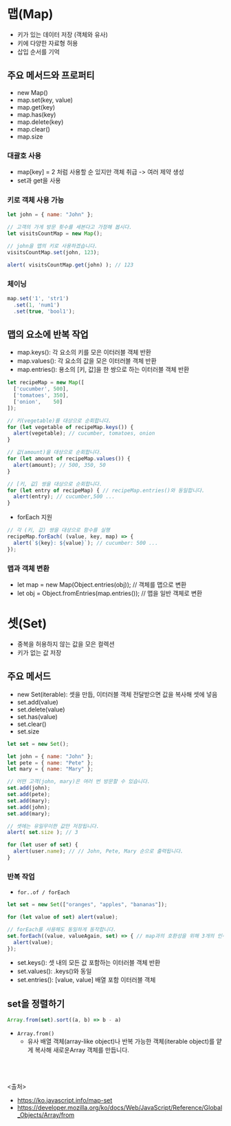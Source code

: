 # 맵(Map)

- 키가 있는 데이터 저장 (객체와 유사)
- 키에 다양한 자료형 허용
- 삽입 순서를 기억

## 주요 메서드와 프로퍼티

- new Map()
- map.set(key, value)
- map.get(key)
- map.has(key)
- map.delete(key)
- map.clear()
- map.size

### 대괄호 사용

- map[key] = 2 처럼 사용할 순 있지만 객체 취급 -> 여러 제약 생성
- set과 get을 사용

### 키로 객체 사용 가능

```javascript
let john = { name: "John" };

// 고객의 가게 방문 횟수를 세본다고 가정해 봅시다.
let visitsCountMap = new Map();

// john을 맵의 키로 사용하겠습니다.
visitsCountMap.set(john, 123);

alert( visitsCountMap.get(john) ); // 123
```

### 체이닝

```javascript
map.set('1', 'str1')
  .set(1, 'num1')
  .set(true, 'bool1');
```

## 맵의 요소에 반복 작업

- map.keys(): 각 요소의 키를 모은 이터러블 객체 반환
- map.values(): 각 요소의 값을 모은 이터러블 객체 반환
- map.entries(): 용소의 [키, 값]을 한 쌍으로 하는 이터러블 객체 반환

```javascript
let recipeMap = new Map([
  ['cucumber', 500],
  ['tomatoes', 350],
  ['onion',    50]
]);

// 키(vegetable)를 대상으로 순회합니다.
for (let vegetable of recipeMap.keys()) {
  alert(vegetable); // cucumber, tomatoes, onion
}

// 값(amount)을 대상으로 순회합니다.
for (let amount of recipeMap.values()) {
  alert(amount); // 500, 350, 50
}

// [키, 값] 쌍을 대상으로 순회합니다.
for (let entry of recipeMap) { // recipeMap.entries()와 동일합니다.
  alert(entry); // cucumber,500 ...
}
```

- forEach 지원

```javascript
// 각 (키, 값) 쌍을 대상으로 함수를 실행
recipeMap.forEach( (value, key, map) => {
  alert(`${key}: ${value}`); // cucumber: 500 ...
});
```

### 맵과 객체 변환

- let map = new Map(Object.entries(obj)); // 객체를 맵으로 변환
- let obj = Object.fromEntries(map.entries()); // 맵을 일반 객체로 변환

# 셋(Set)

- 중복을 허용하지 않는 값을 모은 컬렉션
- 키가 없는 값 저장

## 주요 메서드

- new Set(iterable): 셋을 만듭, 이터러블 객체 전달받으면 값을 복사해 셋에 넣음
- set.add(value)
- set.delete(value)
- set.has(value)
- set.clear()
- set.size

```javascript
let set = new Set();

let john = { name: "John" };
let pete = { name: "Pete" };
let mary = { name: "Mary" };

// 어떤 고객(john, mary)은 여러 번 방문할 수 있습니다.
set.add(john);
set.add(pete);
set.add(mary);
set.add(john);
set.add(mary);

// 셋에는 유일무이한 값만 저장됩니다.
alert( set.size ); // 3

for (let user of set) {
  alert(user.name); // // John, Pete, Mary 순으로 출력됩니다.
}
```

### 반복 작업

- `for..of / forEach`

```javascript
let set = new Set(["oranges", "apples", "bananas"]);

for (let value of set) alert(value);

// forEach를 사용해도 동일하게 동작합니다.
set.forEach((value, valueAgain, set) => { // map과의 호환성을 위해 3개의 인수
  alert(value);
});
```

- set.keys(): 셋 내의 모든 값 포함하는 이터러블 객체 반환
- set.values(): .keys()와 동일
- set.entries(): [value, value] 배열 포함 이터러블 객체

## set을 정렬하기

```js
Array.from(set).sort((a, b) => b - a)
```

- `Array.from()`
  - 유사 배열 객체(array-like object)나 반복 가능한 객체(iterable object)를 얕게 복사해 새로운Array 객체를 만듭니다.

<br><br><br>
<출처>

- <https://ko.javascript.info/map-set>
- <https://developer.mozilla.org/ko/docs/Web/JavaScript/Reference/Global_Objects/Array/from>
